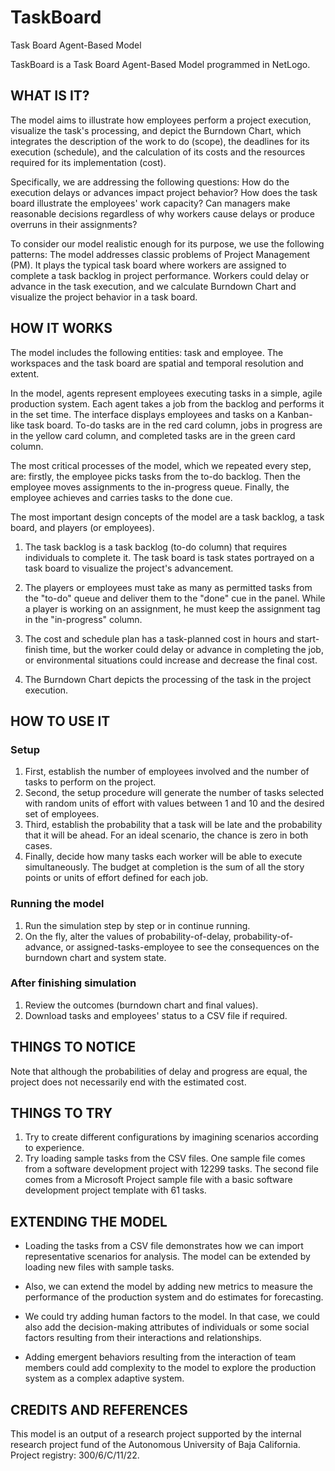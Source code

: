 # TaskBoard
Task Board Agent-Based Model

TaskBoard is a Task Board Agent-Based Model programmed in NetLogo.

## WHAT IS IT?

The model aims to illustrate how employees perform a project execution, visualize the task's processing, and depict the Burndown Chart, which integrates the description of the work to do (scope), the deadlines for its execution (schedule), and the calculation of its costs and the resources required for its implementation (cost). 

Specifically, we are addressing the following questions: How do the execution delays or advances impact project behavior? How does the task board illustrate the employees' work capacity? Can managers make reasonable decisions regardless of why workers cause delays or produce overruns in their assignments? 

To consider our model realistic enough for its purpose, we use the following patterns: The model addresses classic problems of Project Management (PM). It plays the typical task board where workers are assigned to complete a task backlog in project performance. Workers could delay or advance in the task execution, and we calculate Burndown Chart and visualize the project behavior in a task board. 

## HOW IT WORKS
The model includes the following entities: task and employee. The workspaces and the task board are spatial and temporal resolution and extent.

In the model, agents represent employees executing tasks in a simple, agile production system. Each agent takes a job from the backlog and performs it in the set time. The interface displays employees and tasks on a Kanban-like task board. To-do tasks are in the red card column, jobs in progress are in the yellow card column, and completed tasks are in the green card column.

The most critical processes of the model, which we repeated every step, are: firstly, the employee picks tasks from the to-do backlog. Then the employee moves assignments to the in-progress queue. Finally, the employee achieves and carries tasks to the done cue.

The most important design concepts of the model are a task backlog, a task board, and players (or employees).

  1. The task backlog is a task backlog (to-do column) that requires individuals to complete it. The task board is task states portrayed on a task board to visualize the project's advancement.

  2. The players or employees must take as many as permitted tasks from the "to-do" queue and deliver them to the "done" cue in the panel. While a player is working on an assignment, he must keep the assignment tag in the "in-progress" column.

  3. The cost and schedule plan has a task-planned cost in hours and start-finish time, but the worker could delay or advance in completing the job, or environmental situations could increase and decrease the final cost. 

  4. The Burndown Chart depicts the processing of the task in the project execution.


## HOW TO USE IT

### Setup

  1. First, establish the number of employees involved and the number of tasks to perform on the project.
  2. Second, the setup procedure will generate the number of tasks selected with random units of effort with values between 1 and 10 and the desired set of employees.
  3. Third, establish the probability that a task will be late and the probability that it will be ahead. For an ideal scenario, the chance is zero in both cases.
  4. Finally, decide how many tasks each worker will be able to execute simultaneously. The budget at completion is the sum of all the story points or units of effort defined for each job.


### Running the model

1. Run the simulation step by step or in continue running.
2. On the fly, alter the values of probability-of-delay, probability-of-advance, or assigned-tasks-employee to see the consequences on the burndown chart and system state.

### After finishing simulation

1. Review the outcomes (burndown chart and final values).
2. Download tasks and employees' status to a CSV file if required. 


## THINGS TO NOTICE

Note that although the probabilities of delay and progress are equal, the project does not necessarily end with the estimated cost.

## THINGS TO TRY

1. Try to create different configurations by imagining scenarios according to experience. 
2. Try loading sample tasks from the CSV files. One sample file comes from a software development project with 12299 tasks. The second file comes from a Microsoft Project sample file with a basic software development project template with 61 tasks. 

## EXTENDING THE MODEL

* Loading the tasks from a CSV file demonstrates how we can import representative scenarios for analysis. The model can be extended by loading new files with sample tasks.

* Also, we can extend the model by adding new metrics to measure the performance of the production system and do estimates for forecasting.

* We could try adding human factors to the model. In that case, we could also add the decision-making attributes of individuals or some social factors resulting from their interactions and relationships.

* Adding emergent behaviors resulting from the interaction of team members could add complexity to the model to explore the production system as a complex adaptive system.


## CREDITS AND REFERENCES

This model is an output of a research project supported by the internal research project fund of the Autonomous University of Baja California. Project registry: 300/6/C/11/22.

